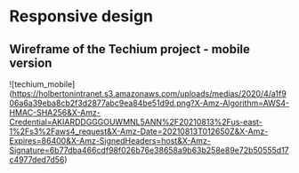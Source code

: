 # Responsive design

## Wireframe of the Techium project - mobile version

![techium_mobile] (https://holbertonintranet.s3.amazonaws.com/uploads/medias/2020/4/a1f906a6a39eba8cb2f3d2877abc9ea84be51d9d.png?X-Amz-Algorithm=AWS4-HMAC-SHA256&X-Amz-Credential=AKIARDDGGGOUWMNL5ANN%2F20210813%2Fus-east-1%2Fs3%2Faws4_request&X-Amz-Date=20210813T012650Z&X-Amz-Expires=86400&X-Amz-SignedHeaders=host&X-Amz-Signature=6b77dba466cdf98f026b76e38658a9b63b258e89e72b50555d17c4977ded7d56)
